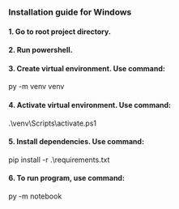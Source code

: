 <h3>
    Installation guide for Windows
</h3>
<h4>
    1. Go to root project directory.
</h4>
<h4>
    2. Run powershell.
</h4>
<h4>
    3. Create virtual environment. Use command:
</h4>
<p>
    py -m venv venv
<h4>
    4. Activate virtual environment. Use command:
</h4>
<p>
    .\venv\Scripts\activate.ps1
</p>
<h4>
    5. Install dependencies. Use command:
</h4>
<p>
    pip install -r .\requirements.txt
</p>
<h4>
    6. To run program, use command:
</h4>
<p>
    py -m notebook
</p>
